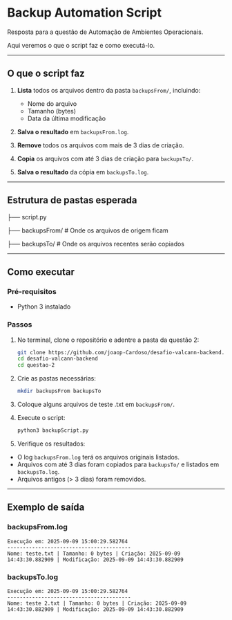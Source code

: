 # Backup Automation Script

Resposta para a questão de Automação de Ambientes Operacionais.

Aqui veremos o que o script faz e como executá-lo.

---

## O que o script faz

1. **Lista** todos os arquivos dentro da pasta `backupsFrom/`, incluindo:
   - Nome do arquivo  
   - Tamanho (bytes)  
   - Data da última modificação  

2. **Salva o resultado** em `backupsFrom.log`.

3. **Remove** todos os arquivos com mais de 3 dias de criação.

4. **Copia** os arquivos com até 3 dias de criação para `backupsTo/`.

5. **Salva o resultado** da cópia em `backupsTo.log`.

---

## Estrutura de pastas esperada

├── script.py

├── backupsFrom/ # Onde os arquivos de origem ficam

├── backupsTo/ # Onde os arquivos recentes serão copiados


---

## Como executar

### Pré-requisitos
- Python 3 instalado

### Passos
1. No terminal, clone o repositório e adentre a pasta da questão 2:
   ```bash
   git clone https://github.com/joaop-Cardoso/desafio-valcann-backend.git
   cd desafio-valcann-backend
   cd questao-2

2. Crie as pastas necessárias:
    ```bash
    mkdir backupsFrom backupsTo
    ```

3. Coloque alguns arquivos de teste .txt em `backupsFrom/`.

4. Execute o script:
    ```bash
    python3 backupScript.py
    ```
5. Verifique os resultados:
- O log `backupsFrom.log` terá os arquivos originais listados.
- Arquivos com até 3 dias foram copiados para `backupsTo/` e listados em `backupsTo.log`.
- Arquivos antigos (> 3 dias) foram removidos.

---

## Exemplo de saída

### backupsFrom.log
```
Execução em: 2025-09-09 15:00:29.582764
----------------------------------------
Nome: teste.txt | Tamanho: 0 bytes | Criação: 2025-09-09 14:43:30.882909 | Modificação: 2025-09-09 14:43:30.882909

```

### backupsTo.log
```
Execução em: 2025-09-09 15:00:29.582764
----------------------------------------
Nome: teste 2.txt | Tamanho: 0 bytes | Criação: 2025-09-09 14:43:30.882909 | Modificação: 2025-09-09 14:43:30.882909
